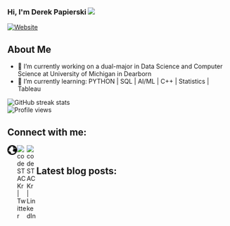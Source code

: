 <!--
**d-pap/d-pap** is a ✨ _special_ ✨ repository because its `README.md` (this file) appears on your GitHub profile.

Here are some ideas to get you started:

- 🔭 I’m currently working on ...
- 🌱 I’m currently learning ...
- 👯 I’m looking to collaborate on ...
- 🤔 I’m looking for help with ...
- 💬 Ask me about ...
- 📫 How to reach me: ...
- 😄 Pronouns: ...
- ⚡ Fun fact: ...
-->
<!--
### Hi there 👋, my name is Derek Papierski
#### Data Science & Computer Science Student at University of Michigan-Dearborn


A strong and versatile problem-solver with a unique skill set who is passionate about using data to drive decision-making and improve efficiency.


- 🌱 Things I'm learning: PYTHON | SQL | AI/ML | C++ | Statistics | Tableau
- 📫 Where to find me:
[<img src='https://cdn.jsdelivr.net/npm/simple-icons@3.0.1/icons/github.svg' alt='github' height='40'>](https://github.com/d-pap)  [<img src='https://cdn.jsdelivr.net/npm/simple-icons@3.0.1/icons/icloud.svg' alt='website' height='40'>](https://www.derekpap.com) [<alt="codeSTACKr | LinkedIn" width="22px" src="https://cdn.jsdelivr.net/npm/simple-icons@v3/icons/linkedin.svg" />](https://www.linkedin.com/in/derekpapierski/)
 

<!-- LINKED IN BADGE:
https://img.shields.io/badge/LinkedIn-0077B5?style=for-the-badge&logo=linkedin&logoColor=white 
-->
<!-- LEETCODE BADGE:
 https://img.shields.io/badge/-LeetCode-FFA116?style=for-the-badge&logo=LeetCode&logoColor=black
-->

<!-- KAGGLE BADGE:
https://img.shields.io/badge/Kaggle-20BEFF?style=for-the-badge&logo=Kaggle&logoColor=white
-->

<!-- TWITTER BADGE:
https://img.shields.io/badge/Twitter-1DA1F2?style=for-the-badge&logo=twitter&logoColor=white  
-->

<!-- GITHUB BADGE:
https://img.shields.io/badge/GitHub-100000?style=for-the-badge&logo=github&logoColor=white
-->
### Hi, I'm Derek Papierski <img src="https://media.giphy.com/media/hvRJCLFzcasrR4ia7z/giphy.gif" width="25px">
[![Website](https://img.shields.io/badge/Text-Text-green?style=flat-square)](https://google.com)

## About Me
- 🔭 I’m currently working on a dual-major in Data Science and Computer Science at University of Michigan in Dearborn
- 🌱 I’m currently learning: PYTHON | SQL | AI/ML | C++ | Statistics | Tableau

<!-- Also feel free to update second URL to any URL -->
<!-- [![GitHub Profile Stats](https://github-readme-stats.vercel.app/api?username=d-pap&count_private=true&include_all_commits=true&theme=radical)](https://google.com) -->

![GitHub streak stats](https://github-readme-streak-stats.herokuapp.com/?user=d-pap)  
![Profile views](https://gpvc.arturio.dev/d-pap)  


## Connect with me:
[<img align="left" alt="codeSTACKr.com" width="22px" src="https://raw.githubusercontent.com/iconic/open-iconic/master/svg/globe.svg" />][website]
[<img align="left" alt="codeSTACKr | Twitter" width="22px" src="https://cdn.jsdelivr.net/npm/simple-icons@v3/icons/twitter.svg" />][twitter]
[<img align="left" alt="codeSTACKr | LinkedIn" width="22px" src="https://cdn.jsdelivr.net/npm/simple-icons@v3/icons/linkedin.svg" />][linkedin]
<br />

<!-- Optional if you have blogs -->
## Latest blog posts:
<!-- BLOG-POST-LIST:START -->
<!-- BLOG-POST-LIST:END -->

<!-- This section you create this variables that are used above -->
[website]: https://www.derekpap.com
[twitter]: https://twitter.com/dpapcodes
[linkedin]: https://www.linkedin.com/in/derekpapierski/
